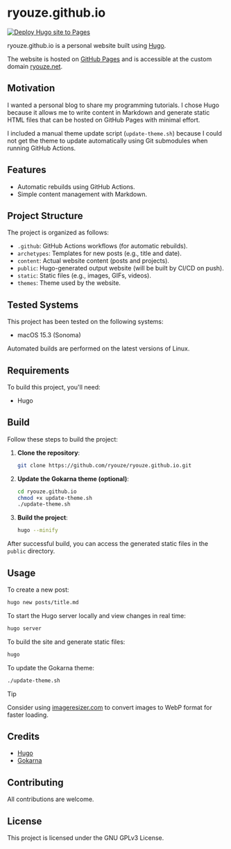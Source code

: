 # ryouze.github.io

[![Deploy Hugo site to Pages](https://github.com/ryouze/ryouze.github.io/actions/workflows/hugo.yml/badge.svg)](https://github.com/ryouze/ryouze.github.io/actions/workflows/hugo.yml)

ryouze.github.io is a personal website built using [Hugo](https://gohugo.io/).

The website is hosted on [GitHub Pages](https://pages.github.com/) and is accessible at the custom domain [ryouze.net](https://ryouze.net/).


## Motivation

I wanted a personal blog to share my programming tutorials. I chose Hugo because it allows me to write content in Markdown and generate static HTML files that can be hosted on GitHub Pages with minimal effort.

I included a manual theme update script (`update-theme.sh`) because I could not get the theme to update automatically using Git submodules when running GitHub Actions.


## Features

- Automatic rebuilds using GitHub Actions.
- Simple content management with Markdown.


## Project Structure

The project is organized as follows:

- `.github`: GitHub Actions workflows (for automatic rebuilds).
- `archetypes`: Templates for new posts (e.g., title and date).
- `content`: Actual website content (posts and projects).
- `public`: Hugo-generated output website (will be built by CI/CD on push).
- `static`: Static files (e.g., images, GIFs, videos).
- `themes`: Theme used by the website.


## Tested Systems

This project has been tested on the following systems:

- macOS 15.3 (Sonoma)

Automated builds are performed on the latest versions of Linux.


## Requirements

To build this project, you'll need:

- Hugo


## Build

Follow these steps to build the project:

1. **Clone the repository**:

    ```sh
    git clone https://github.com/ryouze/ryouze.github.io.git
    ```

2. **Update the Gokarna theme (optional)**:

    ```sh
    cd ryouze.github.io
    chmod +x update-theme.sh
    ./update-theme.sh
    ```

3. **Build the project**:

    ```sh
    hugo --minify
    ```

After successful build, you can access the generated static files in the `public` directory.


## Usage

To create a new post:

```sh
hugo new posts/title.md
```

To start the Hugo server locally and view changes in real time:

```sh
hugo server
```

To build the site and generate static files:

```sh
hugo
```

To update the Gokarna theme:

```sh
./update-theme.sh
```

> [!TIP]
> Consider using [imageresizer.com](https://imageresizer.com/) to convert images to WebP format for faster loading.


## Credits

- [Hugo](https://gohugo.io/)
- [Gokarna](https://github.com/526avijitgupta/gokarna)


## Contributing

All contributions are welcome.


## License

This project is licensed under the GNU GPLv3 License.

